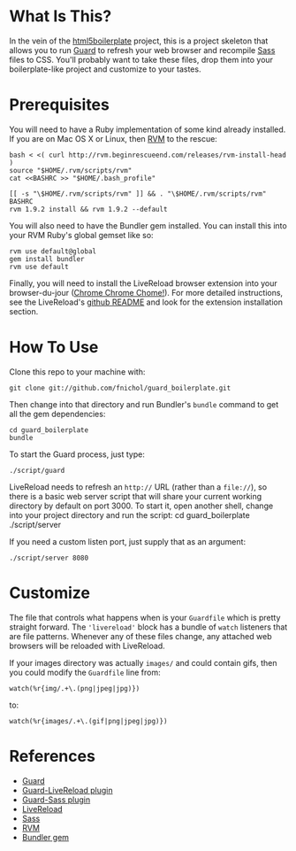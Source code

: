 # What Is This?

In the vein of the [html5boilerplate](http://html5boilerplate.com) project, this is a project skeleton that allows you to run [Guard](http://github.com/guard/guard) to refresh your web browser and recompile [Sass](http://sass-lang.com/) files to CSS. You'll probably want to take these files, drop them into your boilerplate-like project and customize to your tastes.

# Prerequisites

You will need to have a Ruby implementation of some kind already installed. If you are on Mac OS X or Linux, then [RVM](http://rvm.beginrescueend.com/) to the rescue:

    bash < <( curl http://rvm.beginrescueend.com/releases/rvm-install-head )
    source "$HOME/.rvm/scripts/rvm"
    cat <<BASHRC >> "$HOME/.bash_profile"
     
    [[ -s "\$HOME/.rvm/scripts/rvm" ]] && . "\$HOME/.rvm/scripts/rvm"
    BASHRC
    rvm 1.9.2 install && rvm 1.9.2 --default

You will also need to have the Bundler gem installed. You can install this into your RVM Ruby's global gemset like so:

    rvm use default@global
    gem install bundler
    rvm use default

Finally, you will need to install the LiveReload browser extension into your browser-du-jour ([Chrome Chrome Chome!](http://google.com/chrome)). For more detailed instructions, see the LiveReload's [github README](https://github.com/mockko/livereload) and look for the extension installation section.
    
# How To Use

Clone this repo to your machine with:

    git clone git://github.com/fnichol/guard_boilerplate.git

Then change into that directory and run Bundler's `bundle` command to get all the gem dependencies:

    cd guard_boilerplate
    bundle

To start the Guard process, just type:

    ./script/guard

LiveReload needs to refresh an `http://` URL (rather than a `file://`), so there is a basic web server script that will share your current working directory by default on port 3000. To start it, open another shell, change into your project directory and run the script:
    cd guard_boilerplate
    ./script/server

If you need a custom listen port, just supply that as an argument:

    ./script/server 8080

# Customize

The file that controls what happens when is your `Guardfile` which is pretty straight forward. The `'livereload'` block has a bundle of `watch` listeners that are file patterns. Whenever any of these files change, any attached web browsers will be reloaded with LiveReload.

If your images directory was actually `images/` and could contain gifs, then you could modify the `Guardfile` line from:

    watch(%r{img/.+\.(png|jpeg|jpg)})

to:

    watch(%r{images/.+\.(gif|png|jpeg|jpg)})

# References

* [Guard](https://github.com/guard/guard)
* [Guard-LiveReload plugin](https://github.com/guard/guard-livereload)
* [Guard-Sass plugin](https://github.com/guard/guard-sass)
* [LiveReload](https://github.com/mockko/livereload)
* [Sass](http://sass-lang.com/)
* [RVM](http://rvm.beginrescueend.com/)
* [Bundler gem](http://gembundler.com/)
